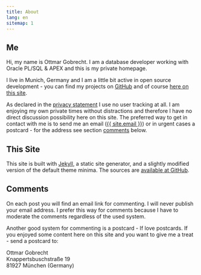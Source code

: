 ```yaml
---
title: About
lang: en
sitemap: 1
---
```


## Me

Hi, my name is Ottmar Gobrecht. I am a database developer working with Oracle PL/SQL & APEX and this is my private homepage.

I live in Munich, Germany and I am a little bit active in open source development - you can find my projects on [GitHub][1] and of course [here on this site][2].

As declared in the [privacy statement][3] I use no user tracking at all. I am enjoying my own private times without distractions and therefore I have no direct discussion possibility here on this site. The preferred way to get in contact with me is to send me an email (<a href="mailto:{{ site.email }}">{{ site.email }}</a>) or in urgent cases a postcard - for the address see section [comments][4] below.


## This Site

This site is built with [Jekyll][5], a static site generator, and a slightly modified version of the default theme minima. The sources are [available at GitHub][6].


## Comments

On each post you will find an email link for commenting. I will never publish your email address. I prefer this way for comments because I have to moderate the comments regardless of the used system.

Another good system for commenting is a postcard - If love postcards. If you enjoyed some content here on this site and you want to give me a treat - send a postcard to:

Ottmar Gobrecht  
Knappertsbuschstraße 19  
81927 München (Germany)



[1]: https://github.com/ogobrecht
[2]: /projects
[3]: /privacy-statement
[4]: #comments
[5]: https://jekyllrb.com
[6]: https://github.com/ogobrecht/ogobrecht.github.io
